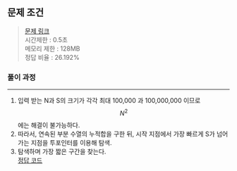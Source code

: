 ## 문제 조건
> <a href = "https://www.acmicpc.net/problem/1806"> 문제 링크 </a>  
> 시간제한 : 0.5초  
> 메모리 제한 : 128MB  
> 정답 비율 : 26.192%

### 풀이 과정
---
1. 입력 받는 N과 S의 크기가 각각 최대 100,000 과 100,000,000 이므로 $$N^2$$에는 해결이 불가능하다.
2. 따라서, 연속된 부분 수열의 누적합을 구한 뒤, 시작 지점에서 가장 빠르게 S가 넘어가는 지점을 투포인터를 이용해 탐색.
3. 탐색하며 가장 짧은 구간을 찾는다.  
<a href = "https://github.com/rloJo/OAAD/blob/main/TwoPointers/example/BOJ_1806/1806.cpp" > 정답 코드</a>

